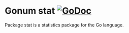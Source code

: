 # Gonum stat [![GoDoc](https://godoc.org/github.com/coderme/gonum/stat?status.svg)](https://godoc.org/github.com/coderme/gonum/stat)

Package stat is a statistics package for the Go language.
